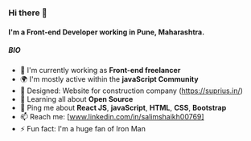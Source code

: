 ### Hi there 👋

#### I'm a Front-end Developer working in Pune, Maharashtra.

##### BIO

- 🏢 I'm currently working as **Front-end freelancer**
- 🌍 I'm mostly active within the **javaScript Community**
- 💅 Designed: Website for construction company (https://suprius.in/)
- 🌱 Learning all about **Open Source**
- 💬 Ping me about **React JS**, **javaScript**, **HTML**, **CSS**, **Bootstrap**
- 📫 Reach me: [www.linkedin.com/in/salimshaikh00769]
- ⚡️ Fun fact: I'm a huge fan of Iron Man

